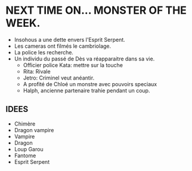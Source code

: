 # NEXT TIME ON... MONSTER OF THE WEEK.
- Insohous a une dette envers l'Esprit Serpent.
- Les cameras ont filmés le cambriolage.
- La police les recherche.
- Un individu du passé de Dès va réapparaitre dans sa vie.
  - Officier police Kata: mettre sur la touche
  - Rita: Rivale
  - Jetro: Criminel veut anéantir.
  - A profité de Chloé un monstre avec pouvoirs speciaux
  - Halph, ancienne partenaire trahie pendant un coup.

## IDEES
- Chimère
- Dragon vampire
- Vampire
- Dragon
- Loup Garou
- Fantome
- Esprit Serpent
